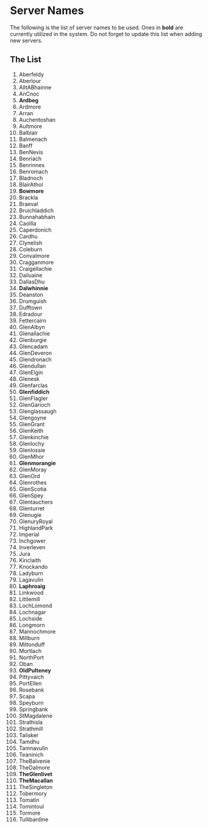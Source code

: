 Server Names
============

The following is the list of server names to be used. Ones in **bold** are
currently utilized in the system. Do not forget to update this list when adding
new servers.

The List
--------

1. Aberfeldy
1. Aberlour
1. AlltABhainne
1. AnCnoc
1. __Ardbeg__
1. Ardmore
1. Arran
1. Auchentoshan
1. Aultmore
1. Balblair
1. Balmenach
1. Banff
1. BenNevis
1. Benriach
1. Benrinnes
1. Benromach
1. Bladnoch
1. BlairAthol
1. __Bowmore__
1. Brackla
1. Braeval
1. Bruichladdich
1. Bunnahabhain
1. CaolIla
1. Caperdonich
1. Cardhu
1. Clynelish
1. Coleburn
1. Convalmore
1. Cragganmore
1. Craigellachie
1. Dailuaine
1. DallasDhu
1. __Dalwhinnie__
1. Deanston
1. Drumguish
1. Dufftown
1. Edradour
1. Fettercairn
1. GlenAlbyn
1. Glenallachie
1. Glenburgie
1. Glencadam
1. GlenDeveron
1. Glendronach
1. Glendullan
1. GlenElgin
1. Glenesk
1. Glenfarclas
1. __Glenfiddich__
1. GlenFlagler
1. GlenGarioch
1. Glenglassaugh
1. Glengoyne
1. GlenGrant
1. GlenKeith
1. Glenkinchie
1. Glenlochy
1. Glenlossie
1. GlenMhor
1. __Glenmorangie__
1. GlenMoray
1. GlenOrd
1. Glenrothes
1. GlenScotia
1. GlenSpey
1. Glentauchers
1. Glenturret
1. Glenugie
1. GlenuryRoyal
1. HighlandPark
1. Imperial
1. Inchgower
1. Inverleven
1. Jura
1. Kinclaith
1. Knockando
1. Ladyburn
1. Lagavulin
1. __Laphroaig__
1. Linkwood
1. Littlemill
1. LochLomond
1. Lochnagar
1. Lochside
1. Longmorn
1. Mannochmore
1. Millburn
1. Miltonduff
1. Mortlach
1. NorthPort
1. Oban
1. __OldPulteney__
1. Pittyvaich
1. PortEllen
1. Rosebank
1. Scapa
1. Speyburn
1. Springbank
1. StMagdalene
1. Strathisla
1. Strathmill
1. Talisker
1. Tamdhu
1. Tamnavulin
1. Teaninich
1. TheBalvenie
1. TheDalmore
1. __TheGlenlivet__
1. __TheMacallan__
1. TheSingleton
1. Tobermory
1. Tomatin
1. Tomintoul
1. Tormore
1. Tullibardine
